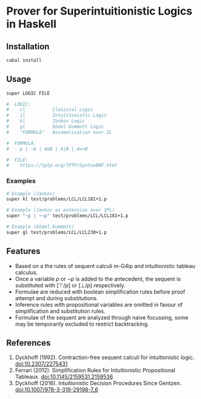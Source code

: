 # Prover for Superintuitionistic Logics in Haskell

## Installation
```bash
cabal install
```

## Usage
```bash
super LOGIC FILE

#  LOGIC:
#    cl          Classical Logic
#    il          Intuitionistic Logic
#    kl          Jankov Logic
#    gl          Gödel-Dummett Logic
#    "FORMULA"   Axiomatisation over IL

#  FORMULA:
#    p | ~A | A&B | A|B | A=>B

#  FILE:
#    https://tptp.org/TPTP/SyntaxBNF.html
```

### Examples
```bash
# Example (Jankov)
super kl test/problems/LCL/LCL181+1.p

# Example (Jankov as extension over IPL)
super "~p | ~~p" test/problems/LCL/LCL181+1.p

# Example (Gödel-Dummett)
super gl test/problems/LCL/LCL230+1.p
```

## Features
- Based on a the rules of sequent calculi m-G4ip and intuitionistic tableau calculus.
- Once a variable $p$ or $\neg p$ is added to the antecedent, the sequent is substituted with $[\top/p]$ or $[\bot/p]$ respectively.
- Formulae are reduced with boolean simplification rules before proof attempt and during substitutions.
- Inference rules with propositional variables are omitted in favour of simplification and substitution rules.
- Formulae of the sequent are analyzed through naive focussing, some may be temporarily excluded to restrict backtracking.

## References
1. Dyckhoff (1992). Contraction-free sequent calculi for intuitionistic logic. [doi:10.2307/2275431](https://doi.org/10.2307/2275431)
2. Ferrari (2012). Simplification Rules for Intuitionistic Propositional Tableaux. [doi:10.1145/2159531.2159536](https://doi.org/10.1145/2159531.2159536)
3. Dyckhoff (2016). Intuitionistic Decision Procedures Since Gentzen. [doi:10.1007/978-3-319-29198-7_6](https://doi.org/10.1007/978-3-319-29198-7_6)
